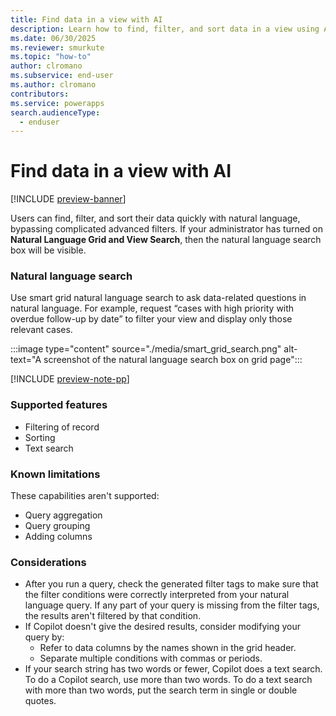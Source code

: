 ```yaml
---
title: Find data in a view with AI
description: Learn how to find, filter, and sort data in a view using AI
ms.date: 06/30/2025
ms.reviewer: smurkute
ms.topic: "how-to"
author: clromano
ms.subservice: end-user
ms.author: clromano
contributors: 
ms.service: powerapps
search.audienceType: 
  - enduser
---
```


# Find data in a view with AI

[!INCLUDE [preview-banner](~/../shared-content/shared/preview-includes/preview-banner.md)]

Users can find, filter, and sort their data quickly with natural language, bypassing complicated advanced filters. If your administrator has turned on **Natural Language Grid and View Search**, then the natural language search box will be visible.

### Natural language search

Use smart grid natural language search to ask data-related questions in natural language. For example, request “cases with high priority with overdue follow-up by date” to filter your view and display only those relevant cases.

:::image type="content" source="./media/smart_grid_search.png" alt-text="A screenshot of the natural language search box on grid page":::

[!INCLUDE [preview-note-pp](~/../shared-content/shared/preview-includes/preview-note-pp.md)]

### Supported features

- Filtering of record
- Sorting
- Text search

### Known limitations

These capabilities aren't supported:

- Query aggregation
- Query grouping
- Adding columns

### Considerations

- After you run a query, check the generated filter tags to make sure that the filter conditions were correctly interpreted from your natural language query. If any part of your query is missing from the filter tags, the results aren't filtered by that condition.
- If Copilot doesn't give the desired results, consider modifying your query by:
  - Refer to data columns by the names shown in the grid header.
  - Separate multiple conditions with commas or periods.
- If your search string has two words or fewer, Copilot does a text search. To do a Copilot search, use more than two words. To do a text search with more than two words, put the search term in single or double quotes.